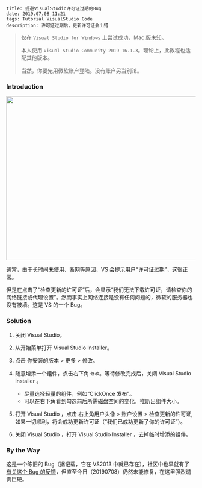 ```
title: 规避VisualStudio许可证过期的Bug
date: 2019.07.08 11:21
tags: Tutorial VisualStudio Code
description: 许可证过期后，更新许可证会出错
```

> 仅在 `Visual Studio for Windows` 上尝试成功，Mac 版未知。
>
> 本人使用 `Visual Studio Community 2019 16.1.3`。理论上，此教程也适配其他版本。
>
> 当然，你要先用微软账户登陆。没有账户另当别论。

### Introduction

<img src="/res/20190708-1121-001.webp" width="655" height="435">

通常，由于长时间未使用、断网等原因，VS 会提示用户“许可证过期”，这很正常。

但是在点击了“检查更新的许可证”后，会显示“我们无法下载许可证，请检查你的网络链接或代理设置”。然而事实上网络连接是没有任何问题的，微软的服务器也没有被墙。这是 VS 的一个 Bug。

### Solution

1. 关闭 Visual Studio。

2. 从开始菜单打开 Visual Studio Installer。

3. 点击 你安装的版本 > 更多 > 修改。

4. 随意增添一个组件，点击右下角 `修改`。等待修改完成后，关闭 Visual Studio Installer 。

   - 尽量选择轻量的组件，例如“ClickOnce 发布”。
   - 可以在右下角看到勾选前后所需磁盘空间的变化，推断出组件大小。

5. 打开 Visual Studio ，点击 右上角用户头像 > 账户设置 > 检查更新的许可证,如果一切顺利，将会成功更新许可证（“我们已成功更新了你的许可证”）。

6. 关闭 Visual Studio ，打开 Visual Studio Installer ，去掉临时增添的组件。

### By the Way

这是一个陈旧的 Bug（据记载，它在 VS2013 中就已存在），社区中也早就有了 [有关这个 Bug 的反馈](https://developercommunity.visualstudio.com/content/problem/69380/unable-to-update-license-1.html)，但直至今日（20190708）仍然未能修复，在这里强烈谴责巨硬。
